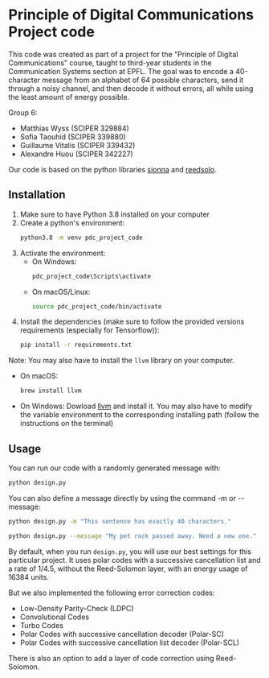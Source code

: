 # Principle of Digital Communications Project code

This code was created as part of a project for the "Principle of Digital Communications" course, taught to third-year students in the Communication Systems section at EPFL. The goal was to encode a 40-character message from an alphabet of 64 possible characters, send it through a noisy channel, and then decode it without errors, all while using the least amount of energy possible.

Group 6: 
- Matthias Wyss (SCIPER 329884)
- Sofia Taouhid (SCIPER 339880)
- Guillaume Vitalis (SCIPER 339432)
- Alexandre Huou (SCIPER 342227)

Our code is based on the python libraries [sionna](https://github.com/NVlabs/sionna) and [reedsolo](https://github.com/tomerfiliba-org/reedsolomon).


## Installation

1. Make sure to have Python 3.8 installed on your computer
2. Create a python's environment:
   ```sh
   python3.8 -m venv pdc_project_code
   ```
3. Activate the environment:
   - On Windows:
     ```sh
     pdc_project_code\Scripts\activate
     ```
   - On macOS/Linux:
     ```sh
     source pdc_project_code/bin/activate
     ```
4. Install the dependencies (make sure to follow the provided versions requirements (especially for Tensorflow)):
   ```sh
   pip install -r requirements.txt
   ```
Note: You may also have to install the `llvm` library on your computer.
   - On macOS:
      ```sh
      brew install llvm
      ```
   - On Windows:
      Dowload [llvm](https://releases.llvm.org) and install it.
      You may also have to modify the variable environment to the corresponding installing path (follow the instructions on the terminal)
## Usage
   You can run our code with a randomly generated message with:
   ```sh
   python design.py
   ```
   You can also define a message directly by using the command -m or --message:
   ```sh
   python design.py -m "This sentence has exactly 40 characters."
   ```
   ```sh
   python design.py --message "My pet rock passed away. Need a new one."
   ```

   By default, when you run `design.py`, you will use our best settings for this particular project. It uses polar codes with a successive cancellation list and a rate of 1/4.5, without the Reed-Solomon layer, with an energy usage of 16384 units.

   But we also implemented the following error correction codes:
   - Low-Density Parity-Check (LDPC)
   - Convolutional Codes
   - Turbo Codes
   - Polar Codes with successive cancellation decoder (Polar-SC)
   - Polar Codes with successive cancellation list decoder (Polar-SCL)

   There is also an option to add a layer of code correction using Reed-Solomon.
